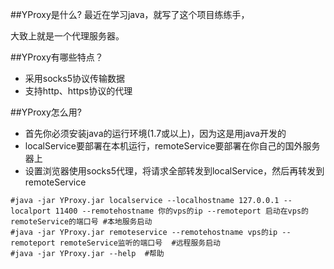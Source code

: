 
##YProxy是什么?
最近在学习java，就写了这个项目练练手，

大致上就是一个代理服务器。

##YProxy有哪些特点？

* 采用socks5协议传输数据
* 支持http、https协议的代理


##YProxy怎么用?

* 首先你必须安装java的运行环境(1.7或以上)，因为这是用java开发的
* localService要部署在本机运行，remoteService要部署在你自己的国外服务器上
* 设置浏览器使用socks5代理，将请求全部转发到localService，然后再转发到remoteService

```
#java -jar YProxy.jar localservice --localhostname 127.0.0.1 --localport 11400 --remotehostname 你的vps的ip --remoteport 启动在vps的remoteService的端口号 #本地服务启动
#java -jar YProxy.jar remoteservice --remotehostname vps的ip --remoteport remoteService监听的端口号  #远程服务启动
#java -jar YProxy.jar --help  #帮助
```
